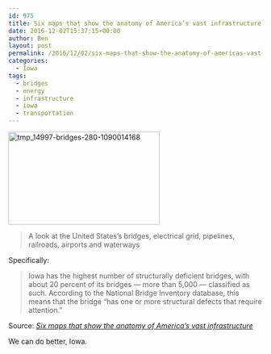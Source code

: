 ```yaml
---
id: 975
title: Six maps that show the anatomy of America’s vast infrastructure
date: 2016-12-02T15:37:15+00:00
author: Ben
layout: post
permalink: /2016/12/02/six-maps-that-show-the-anatomy-of-americas-vast-infrastructure/
categories:
  - Iowa
tags:
  - bridges
  - energy
  - infrastructure
  - iowa
  - transportation
---
```

[<img src="http://www.benjaminoakes.com/wp-content/uploads/2016/12/tmp_14997-bridges-280-1090014168-300x184-1.jpg" alt="tmp_14997-bridges-280-1090014168" width="300" height="184" class="alignnone size-medium wp-image-976" />](http://www.benjaminoakes.com/wp-content/uploads/2016/12/tmp_14997-bridges-280-1090014168.jpg)

> A look at the United States’s bridges, electrical grid, pipelines, railroads, airports and waterways

Specifically:

> Iowa has the highest number of structurally deficient bridges, with about 20 percent of its bridges — more than 5,000 — classified as such. According to the National Bridge Inventory database, this means that the bridge “has one or more structural defects that require attention.” 

Source: _[Six maps that show the anatomy of America’s vast infrastructure](https://www.washingtonpost.com/graphics/national/maps-of-american-infrastrucure/)_

We can do better, Iowa.